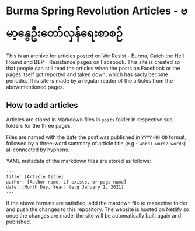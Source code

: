 # Burma Spring Revolution Articles - ဗမာ့နွေဦးတော်လှန်ရေးစာစဉ်

This is an archive for articles posted on We Resist - Burma, Catch the Hell Hound and BBP - Resistance pages on Facebook. This site is created so that people can still read the articles when the posts on Facebook or the pages itself got reported and taken down, which has sadly become periodic. This site is made by a regular reader of the articles from the abovementioned pages.

## How to add articles

Articles are stored in Markdown files in `posts` folder in respective sub-folders for the three pages.

Files are named with the date the post was published in `YYYY-MM-DD` format, followed by a three-word summary of article title (e.g - `word1-word2-word3`) all connected by hyphens.

YAML metadata of the markdown files are stored as follows:

```
---
title: [Article title]
author: [Author name, if exists, or page name]
date: [Month Day, Year] (e.g January 1, 2021)
---
```

If the above formats are satisfied, add the mardown file to respective folder and push the changes to this repository. The website is hosted on Netlify so once the changes are made, the site will be automatically built again and published.
